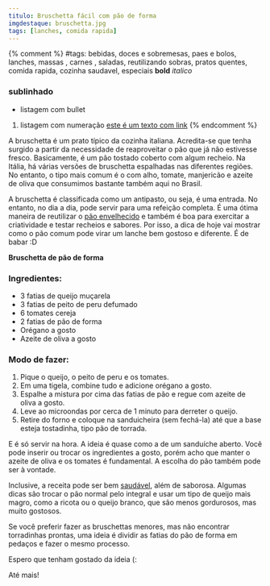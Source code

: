 ```yaml
---
titulo: Bruschetta fácil com pão de forma
imgdestaque: bruschetta.jpg
tags: [lanches, comida rapida]
---
```

{% comment %}
#tags: bebidas, doces e sobremesas, paes e bolos, lanches, massas , carnes , saladas, reutilizando sobras, pratos quentes, comida rapida, cozinha saudavel, especiais
**bold**
*italico*
### sublinhado
* listagem com bullet
1. listagem com numeração
[este é um texto com link](https://www.enderecodolink.com)
{% endcomment %}

A bruschetta é um prato típico da cozinha italiana. Acredita-se que tenha surgido a partir da necessidade de reaproveitar o pão que já não estivesse fresco. Basicamente, é um pão tostado coberto com algum recheio. Na Itália, há várias versões de bruschetta espalhadas nas diferentes regiões. No entanto, o tipo mais comum é o com alho, tomate, manjericão e azeite de oliva que consumimos bastante também aqui no Brasil.

A bruschetta é classificada como um antipasto, ou seja, é uma entrada. No entanto, no dia a dia, pode servir para uma refeição completa. É uma ótima maneira de reutilizar o [pão envelhecido](http://paneladepau.com.br/lasanha-preguicosa/) e também é boa para exercitar a criatividade e testar recheios e sabores. Por isso, a dica de hoje vai mostrar como o pão comum pode virar um lanche bem gostoso e diferente. É de babar :D

**Bruschetta de pão de forma**

### Ingredientes:

* 3 fatias de queijo muçarela
* 3 fatias de peito de peru defumado
* 6 tomates cereja
* 2 fatias de pão de forma
* Orégano a gosto 
* Azeite de oliva a gosto

### Modo de fazer:

1. Pique o queijo, o peito de peru e os tomates. 
2. Em uma tigela, combine tudo e adicione orégano a gosto.
3. Espalhe a mistura por cima das fatias de pão e regue com azeite de oliva a gosto.
4. Leve ao microondas por cerca de 1 minuto para derreter o queijo.
5. Retire do forno e coloque na sanduicheira (sem fechá-la) até que a base esteja tostadinha, tipo pão de torrada. 

E é só servir na hora. A ideia é quase como a de um sanduíche aberto. Você pode inserir ou trocar os ingredientes a gosto, porém acho que manter o azeite de oliva e os tomates é fundamental. A escolha do pão também pode ser à vontade. 

Inclusive, a receita pode ser bem [saudável](http://paneladepau.com.br/tags/cozinha-saudavel/), além de saborosa. Algumas dicas são trocar o pão normal pelo integral e usar um tipo de queijo mais magro, como a ricota ou o queijo branco, que são menos gordurosos, mas muito gostosos. 

Se você preferir fazer as bruschettas menores, mas não encontrar torradinhas prontas, uma ideia é dividir as fatias do pão de forma em pedaços e fazer o mesmo processo. 

Espero que tenham gostado da ideia (:

Até mais!